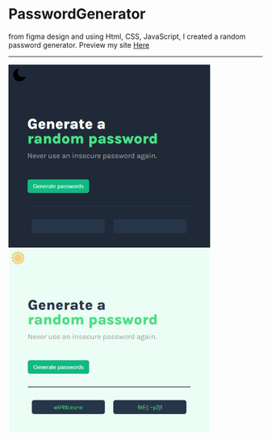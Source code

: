 # PasswordGenerator

from figma design and using Html, CSS, JavaScript, I created a random password generator.
Preview my site <a href="https://muhmmadawd.github.io/generatePassword/"> Here </a>
<hr>
<p float="left">
<img src="./assets/dark.png" width="400px">
<img src="./assets/light.png" width="400px">
</p>
